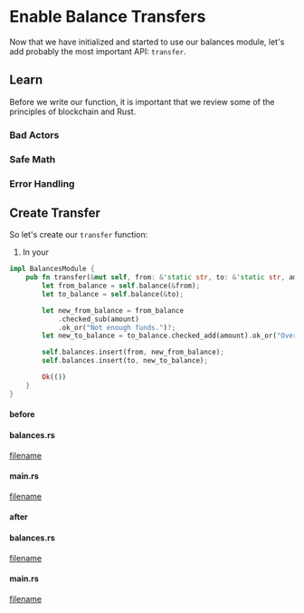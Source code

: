 # Enable Balance Transfers

Now that we have initialized and started to use our balances module, let's add probably the most important API: `transfer`.

## Learn

Before we write our function, it is important that we review some of the principles of blockchain and Rust.

### Bad Actors

### Safe Math

### Error Handling



## Create Transfer

So let's create our `transfer` function:

1. In your

```rust
impl BalancesModule {
    pub fn transfer(&mut self, from: &'static str, to: &'static str, amount: u128) -> Result<(), &'static str> {
        let from_balance = self.balance(&from);
        let to_balance = self.balance(&to);

        let new_from_balance = from_balance
            .checked_sub(amount)
            .ok_or("Not enough funds.")?;
        let new_to_balance = to_balance.checked_add(amount).ok_or("Overflow")?;

        self.balances.insert(from, new_from_balance);
        self.balances.insert(to, new_to_balance);

        Ok(())
    }
}
```

<!-- slide:break -->

<!-- tabs:start -->

#### **before**

<!-- tabs:start -->

#### **balances.rs**

[filename](./src/balances.rs ':include :type=code rust')

#### **main.rs**

[filename](./src/main.rs ':include :type=code rust')

<!-- tabs:end -->

#### **after**

<!-- tabs:start -->

#### **balances.rs**

[filename](./src/balances.rs ':include :type=code rust')

#### **main.rs**

[filename](./src/main.rs ':include :type=code rust')

<!-- tabs:end -->

<!-- tabs:end -->
